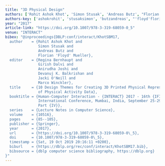 ```yaml
---
title: "3D Physical Design"
authors: ['Rohit Ashok Khot', 'Simon Stusak', 'Andreas Butz', "Florian 'Floyd' Mueller"]
authors-key: ['ashokrohit', 'stusaksimon', 'butzandreas', "'floyd'florian"]
year: "2017"
article-link: "https://doi.org/10.1007/978-3-319-68059-0_5"
venue: "INTERACT"
bibex: "@inproceedings{DBLP:conf/interact/KhotSBM17,
  author    = {Rohit Ashok Khot and
               Simon Stusak and
               Andreas Butz and
               Florian 'Floyd' Mueller},
  editor    = {Regina Bernhaupt and
               Girish Dalvi and
               Anirudha Joshi and
               Devanuj K. Balkrishan and
               Jacki O'Neill and
               Marco Winckler},
  title     = {10 Design Themes for Creating 3D Printed Physical Representations
               of Physical Activity Data},
  booktitle = {Human-Computer Interaction - {INTERACT} 2017 - 16th {IFIP} {TC} 13
               International Conference, Mumbai, India, September 25-29, 2017, Proceedings,
               Part {IV}},
  series    = {Lecture Notes in Computer Science},
  volume    = {10516},
  pages     = {85--105},
  publisher = {Springer},
  year      = {2017},
  url       = {https://doi.org/10.1007/978-3-319-68059-0\_5},
  doi       = {10.1007/978-3-319-68059-0\_5},
  timestamp = {Sat, 19 Oct 2019 20:16:11 +0200},
  biburl    = {https://dblp.org/rec/conf/interact/KhotSBM17.bib},
  bibsource = {dblp computer science bibliography, https://dblp.org}
}"
---
```

